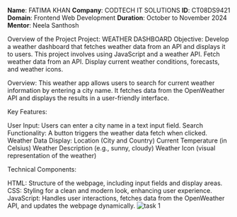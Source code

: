 **Name**: FATIMA KHAN
**Company**: CODTECH IT SOLUTIONS
**ID**: CT08DS9421
**Domain**: Frontend Web Development
**Duration**: October to November 2024
**Mentor**: Neela Santhosh

Overview of the Project
Project: WEATHER DASHBOARD
Objective: Develop a weather dashboard that fetches weather data from an API and displays it
to users. This project involves using JavaScript and a weather API. Fetch weather
data from an API. Display current weather conditions, forecasts, and weather icons.

Overview: This weather app allows users to search for current weather information by entering a city name. It fetches data from the OpenWeather API and displays the results in a user-friendly interface.

Key Features:

User Input: Users can enter a city name in a text input field.
Search Functionality: A button triggers the weather data fetch when clicked.
Weather Data Display:
Location (City and Country)
Current Temperature (in Celsius)
Weather Description (e.g., sunny, cloudy)
Weather Icon (visual representation of the weather)

Technical Components:

HTML: Structure of the webpage, including input fields and display areas.
CSS: Styling for a clean and modern look, enhancing user experience.
JavaScript: Handles user interactions, fetches data from the OpenWeather API, and updates the webpage dynamically.
![task 1](https://github.com/user-attachments/assets/3b12f3b6-fd5a-4787-94fe-32d04a7fe70c)






